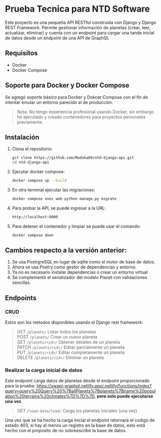 # Prueba Tecnica para NTD Software

Este proyecto es una pequeña API RESTful construida con Django y Django REST Framework. Permite gestionar información de planetas (crear, leer, actualizar, eliminar) y cuenta con un endpoint para cargar una tanda inicial de datos desde un endpoint de una API de GraphQL

## Requisitos

- Docker
- Docker Compose

## Soporte para Docker y Docker Compose

Se agregó soporte básico para Docker y Dokcer Compose con el fin de intentar emular un entorno parecido al de producción.

> Nota: No tengo experiencia profesional usando Docker, sin embargo he ejecutado y creado contenedores para proyectos personales previamente.

## Instalación

1. Clona el repositorio:
   ```bash
   git clone https://github.com/Madoka09/ntd-django-api.git
   cd ntd-django-api
   ```

2. Ejecutar docker compose:
   ```bash
   docker compose up --build
   ```

3. En otra terminal ejecutar las migraciones:
   ```bash
   docker compose exec web python manage.py migrate
   ```

4. Para probar la API, se puede ingresar a la URL:
   ```bash
   http://localhost:8000
   ```

5. Para detener el contenedor y limpiar se puede usar el comando:
   ```bash
   docker compose down
   ```

## Cambios respecto a la versión anterior:

1. Se usa PostrgreSQL en lugar de sqlite como el motor de base de datos.
2. Ahora se usa Poetry como gestor de dependencias y entorno.
3. Ya no es necesario instalar dependencias o crear un entorno virtual
4. Se complementó el serializador del modelo Planet con validaciones sencillas.

## Endpoints

### CRUD

Estos son los metodos disponibles usando el Django rest framework:
                   
>GET     `/planets/`            Listar todos los planetas            
>POST    `/planets/`            Crear un nuevo planeta               
>GET     `/planets/<id>/`       Obtener detalles de un planeta       
>PATCH   `/planets/<id>/`       Editar parcialmente un planeta       
>PUT     `/planets/<id>/`       Editar completamente un planeta      
>DELETE  `/planets/<id>/`       Eliminar un planeta                  

### Realizar la carga inicial de datos

Este endpoint carga datos de planetas desde el endpoint proporcionado para la prueba: https://swapi-graphql.netlify.app/.netlify/functions/index?query=query%20Query%20%7BallPlanets%7Bplanets%7Bname%20population%20terrains%20climates%7D%7D%7D, **pero solo puede ejecutarse una vez**.

>GET    `/load-data/load/`            Carga los planetas iniciales (una vez)

Una vez que se ha hecho la carga inicial el endpoint retornará el codigo de estado 403, si hay 
al menos un registro en la base de datos, esto está hecho con el proposito de no sobreescribir la base de datos.